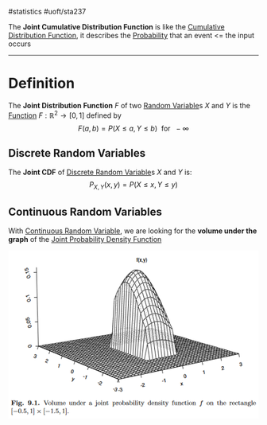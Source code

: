 #statistics #uoft/sta237 

The **Joint Cumulative Distribution Function** is like the [Cumulative Distribution Function](Cumulative%20Distribution%20Function.md), it describes the [Probability](Probability.md) that an event <= the input occurs

---
# Definition
The **Joint Distribution Function** $F$ of two [Random Variable](../../STA238/STA238%20Notes/Random%20Variable.md)s $X$ and $Y$ is the [Function](../../MAT235/Notes/Function.md) $F:\mathbb{R}^{2}\rightarrow[0,1]$ defined by $$F(a,b)= P(X\leq a, Y\leq b) \ \text{ for } \ -\infty$$
## Discrete Random Variables
The **Joint CDF** of [Discrete Random Variable](Discrete%20Random%20Variable.md)s $X$ and $Y$ is: $$P_{X,Y}(x,y)=P(X\leq x,Y\leq y)$$

## Continuous Random Variables
With [Continuous Random Variable](Continuous%20Random%20Variable.md), we are looking for the **volume under the graph** of the [Joint Probability Density Function](Joint%20Probability%20Density%20Function.md)

![Pasted image 20231123131512](Attachments/Pasted%20image%2020231123131512.png)